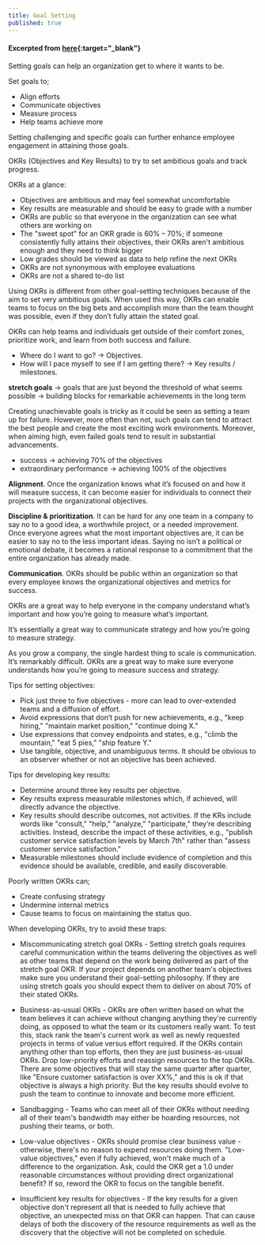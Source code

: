 ```yaml
---
title: Goal Setting
published: true
---
```


#### Excerpted from [here](https://rework.withgoogle.com/subjects/goal-setting/){:target="_blank"}

Setting goals can help an organization get to where it wants to be.

Set goals to;
- Align efforts
- Communicate objectives
- Measure process
- Help teams achieve more

Setting challenging and specific goals can further enhance employee engagement in attaining those goals.

OKRs (Objectives and Key Results) to try to set ambitious goals and track progress.

OKRs at a glance:

- Objectives are ambitious and may feel somewhat uncomfortable
- Key results are measurable and should be easy to grade with a number
- OKRs are public so that everyone in the organization can see what others are working on
- The "sweet spot" for an OKR grade is 60% – 70%; if someone consistently fully attains their objectives, their OKRs aren't ambitious enough and they need to think bigger
- Low grades should be viewed as data to help refine the next OKRs
- OKRs are not synonymous with employee evaluations
- OKRs are not a shared to-do list

Using OKRs is different from other goal-setting techniques because of the aim to set very ambitious goals. When used this way, OKRs can enable teams to focus on the big bets and accomplish more than the team thought was possible, even if they don’t fully attain the stated goal.

OKRs can help teams and individuals get outside of their comfort zones, prioritize work, and learn from both success and failure.

- Where do I want to go? -> Objectives.
- How will I pace myself to see if I am getting there? -> Key results / milestones.

**stretch goals** -> goals that are just beyond the threshold of what seems possible -> building blocks for remarkable achievements in the long term

Creating unachievable goals is tricky as it could be seen as setting a team up for failure. However, more often than not, such goals can tend to attract the best people and create the most exciting work environments. Moreover, when aiming high, even failed goals tend to result in substantial advancements.

- success -> achieving 70% of the objectives
- extraordinary performance -> achieving 100% of the objectives

**Alignment**. Once the organization knows what it’s focused on and how it will measure success, it can become easier for individuals to connect their projects with the organizational objectives.

**Discipline & prioritization**. It can be hard for any one team in a company to say no to a good idea, a worthwhile project, or a needed improvement. Once everyone agrees what the most important objectives are, it can be easier to say no to the less important ideas. Saying no isn’t a political or emotional debate, it becomes a rational response to a commitment that the entire organization has already made.

**Communication**. OKRs should be public within an organization so that every employee knows the organizational objectives and metrics for success.

OKRs are a great way to help everyone in the company understand what’s important and how you’re going to measure what’s important.

It’s essentially a great way to communicate strategy and how you’re going to measure strategy.

As you grow a company, the single hardest thing to scale is communication. It’s remarkably difficult. OKRs are a great way to make sure everyone understands how you’re going to measure success and strategy.

Tips for setting objectives:
- Pick just three to five objectives - more can lead to over-extended teams and a diffusion of effort.
- Avoid expressions that don’t push for new achievements, e.g., "keep hiring," "maintain market position," "continue doing X."
- Use expressions that convey endpoints and states, e.g., "climb the mountain," "eat 5 pies," "ship feature Y."
- Use tangible, objective, and unambiguous terms. It should be obvious to an observer whether or not an objective has been achieved.

Tips for developing key results:
- Determine around three key results per objective.
- Key results express measurable milestones which, if achieved, will directly advance the objective.
- Key results should describe outcomes, not activities. If the KRs include words like "consult," "help," "analyze," "participate," they’re describing activities. Instead, describe the impact of these activities, e.g., "publish customer service satisfaction levels by March 7th" rather than "assess customer service satisfaction."
- Measurable milestones should include evidence of completion and this evidence should be available, credible, and easily discoverable.

Poorly written OKRs can;
- Create confusing strategy
- Undermine internal metrics
- Cause teams to focus on maintaining the status quo.

When developing OKRs, try to avoid these traps:

- Miscommunicating stretch goal OKRs - Setting stretch goals requires careful communication within the teams delivering the objectives as well as other teams that depend on the work being delivered as part of the stretch goal OKR. If your project depends on another team's objectives make sure you understand their goal-setting philosophy. If they are using stretch goals you should expect them to deliver on about 70% of their stated OKRs.

- Business-as-usual OKRs - OKRs are often written based on what the team believes it can achieve without changing anything they're currently doing, as opposed to what the team or its customers really want. To test this, stack rank the team's current work as well as newly requested projects in terms of value versus effort required. If the OKRs contain anything other than top efforts, then they are just business-as-usual OKRs. Drop low-priority efforts and reassign resources to the top OKRs. There are some objectives that will stay the same quarter after quarter, like "Ensure customer satisfaction is over XX%," and this is ok if that objective is always a high priority. But the key results should evolve to push the team to continue to innovate and become more efficient.

- Sandbagging - Teams who can meet all of their OKRs without needing all of their team's bandwidth may either be hoarding resources, not pushing their teams, or both.

- Low-value objectives - OKRs should promise clear business value - otherwise, there's no reason to expend resources doing them. "Low-value objectives," even if fully achieved, won't make much of a difference to the organization. Ask, could the OKR get a 1.0 under reasonable circumstances without providing direct organizational benefit? If so, reword the OKR to focus on the tangible benefit.

- Insufficient key results for objectives - If the key results for a given objective don't represent all that is needed to fully achieve that objective, an unexpected miss on that OKR can happen. That can cause delays of both the discovery of the resource requirements as well as the discovery that the objective will not be completed on schedule.

